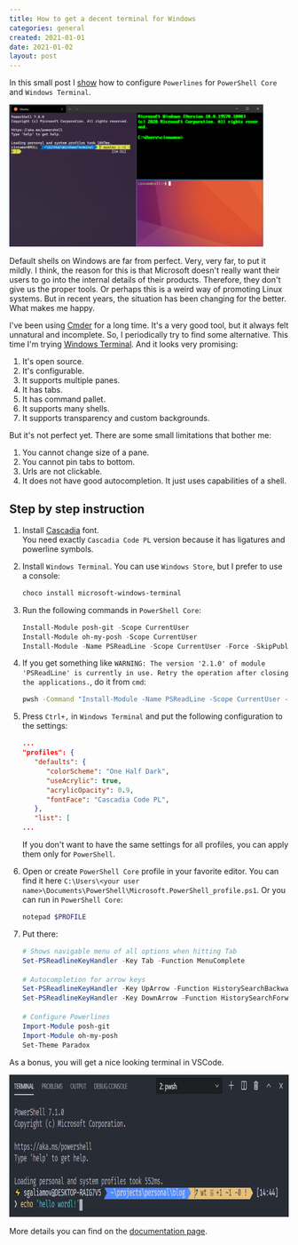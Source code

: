 ```yaml
---
title: How to get a decent terminal for Windows
categories: general
created: 2021-01-01
date: 2021-01-02
layout: post
---
```


In this small post I [show](#step-by-step-instruction) how to configure `Powerlines` for `PowerShell Core` and `Windows Terminal`.

<img src="assets/../../assets/wt-overview.png" alt="Windows Terminal" height="256px">

Default shells on Windows are far from perfect.
Very, very far, to put it mildly.
I think, the reason for this is that Microsoft doesn't really want their users to go into the internal details of their products.
Therefore, they don't give us the proper tools.
Or perhaps this is a weird way of promoting Linux systems.
But in recent years, the situation has been changing for the better.
What makes me happy.

I've been using [Cmder](https://cmder.net/) for a long time.
It's a very good tool, but it always felt unnatural and incomplete.
So, I periodically try to find some alternative.
This time I'm trying [Windows Terminal](https://github.com/microsoft/terminal).
And it looks very promising:

1. It's open source.
1. It's configurable.
1. It supports multiple panes.
1. It has tabs.
1. It has command pallet.
1. It supports many shells.
1. It supports transparency and custom backgrounds.

But it's not perfect yet.
There are some small limitations that bother me:

1. You cannot change size of a pane.
1. You cannot pin tabs to bottom.
1. Urls are not clickable.
1. It does not have good autocompletion. It just uses capabilities of a shell.

## Step by step instruction

1. Install [Cascadia](https://github.com/microsoft/cascadia-code) font.\
   You need exactly `Cascadia Code PL` version because it has ligatures and powerline symbols.
1. Install `Windows Terminal`. You can use `Windows Store`, but I prefer to use a console:

   ``` ps1
   choco install microsoft-windows-terminal
   ```

1. Run the following commands in `PowerShell Core`:

   ``` ps1
   Install-Module posh-git -Scope CurrentUser
   Install-Module oh-my-posh -Scope CurrentUser
   Install-Module -Name PSReadLine -Scope CurrentUser -Force -SkipPublisherCheck
   ```

1. If you get something like `WARNING: The version '2.1.0' of module 'PSReadLine' is currently in use. Retry the operation after closing the applications.`, do it from `cmd`:

   ``` cmd
   pwsh -Command "Install-Module -Name PSReadLine -Scope CurrentUser -Force -SkipPublisherCheck"
   ```

1. Press `Ctrl+,` in `Windows Terminal` and put the following configuration to the settings:

   ``` json
   ...
   "profiles": {
      "defaults": {
         "colorScheme": "One Half Dark",
         "useAcrylic": true,
         "acrylicOpacity": 0.9,
         "fontFace": "Cascadia Code PL",
      },
      "list": [
   ...
   ```

   If you don't want to have the same settings for all profiles, you can apply them only for `PowerShell`.

1. Open or create `PowerShell Core` profile in your favorite editor. You can find it here `C:\Users\<your user name>\Documents\PowerShell\Microsoft.PowerShell_profile.ps1`. Or you can run in `PowerShell Core`:

   ``` ps1
   notepad $PROFILE
   ```

1. Put there:

   ``` ps1
   # Shows navigable menu of all options when hitting Tab
   Set-PSReadlineKeyHandler -Key Tab -Function MenuComplete

   # Autocompletion for arrow keys
   Set-PSReadlineKeyHandler -Key UpArrow -Function HistorySearchBackward
   Set-PSReadlineKeyHandler -Key DownArrow -Function HistorySearchForward

   # Configure Powerlines
   Import-Module posh-git
   Import-Module oh-my-posh
   Set-Theme Paradox
   ```

As a bonus, you will get a nice looking terminal in VSCode.

<img src="assets/../../assets/vscode-terminal.png" alt="VSCode Terminal" height="256px">

More details you can find on the [documentation page](https://docs.microsoft.com/en-us/windows/terminal/).
